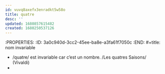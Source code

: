 ```yaml
---
id: vuvq8axefx3enradkt5w58o
title: quatre
desc: ''
updated: 1680857615482
created: 1680250537126
---
```


:PROPERTIES:
:ID:       3a0c940d-3cc2-45ee-ba8e-a3fa61f7050c
:END:
#+title: nom invariable

- /quatre/ est invariable car c’est un nombre. /Les quatres Saisons/ (Vivaldi)
-
